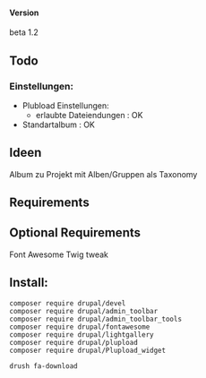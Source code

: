 #### Version
beta 1.2

## Todo


### Einstellungen:
- Plubload Einstellungen:
    - erlaubte Dateiendungen : OK
- Standartalbum : OK


## Ideen
Album zu Projekt
mit Alben/Gruppen als Taxonomy

## Requirements


## Optional Requirements

Font Awesome
Twig tweak




## Install:
```
composer require drupal/devel
composer require drupal/admin_toolbar
composer require drupal/admin_toolbar_tools
composer require drupal/fontawesome
composer require drupal/lightgallery
composer require drupal/plupload
composer require drupal/Plupload_widget

drush fa-download
```